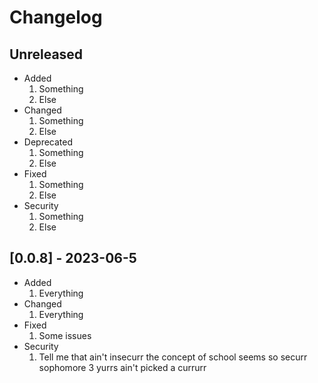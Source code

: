 # Changelog

## Unreleased
- Added
    1. Something
    2. Else
- Changed
    1. Something
    2. Else
- Deprecated
    1. Something
    2. Else
- Fixed
    1. Something
    2. Else
- Security
    1. Something
    2. Else


## [0.0.8] - 2023-06-5
- Added
    1. Everything
- Changed
    1. Everything
- Fixed
    1. Some issues
- Security
    1. Tell me that ain't insecurr the concept of school seems so securr sophomore 3 yurrs ain't picked a currurr